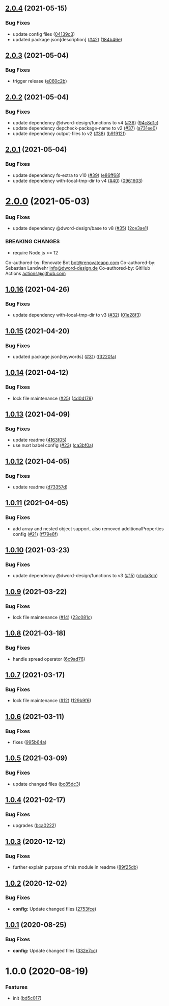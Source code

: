 ## [2.0.4](https://github.com/dword-design/nuxt-route-meta/compare/v2.0.3...v2.0.4) (2021-05-15)


### Bug Fixes

* update config files ([04139c3](https://github.com/dword-design/nuxt-route-meta/commit/04139c30e14060ec017ff2ec818fa58d849cc600))
* updated package.json[description] ([#42](https://github.com/dword-design/nuxt-route-meta/issues/42)) ([184b46e](https://github.com/dword-design/nuxt-route-meta/commit/184b46e519fe959124005121ffeaa98aa0f0b1b4))

## [2.0.3](https://github.com/dword-design/nuxt-route-meta/compare/v2.0.2...v2.0.3) (2021-05-04)


### Bug Fixes

* trigger release ([e060c2b](https://github.com/dword-design/nuxt-route-meta/commit/e060c2bf8bacfe6b680ad13e1336ed56ef4f5f2b))

## [2.0.2](https://github.com/dword-design/nuxt-route-meta/compare/v2.0.1...v2.0.2) (2021-05-04)


### Bug Fixes

* update dependency @dword-design/functions to v4 ([#36](https://github.com/dword-design/nuxt-route-meta/issues/36)) ([94c8d1c](https://github.com/dword-design/nuxt-route-meta/commit/94c8d1ce710b110d653918a44be593ae44bb286c))
* update dependency depcheck-package-name to v2 ([#37](https://github.com/dword-design/nuxt-route-meta/issues/37)) ([a731ee0](https://github.com/dword-design/nuxt-route-meta/commit/a731ee064d7c9207f1cbca4ee0bfaf60e4658b14))
* update dependency output-files to v2 ([#38](https://github.com/dword-design/nuxt-route-meta/issues/38)) ([b91912f](https://github.com/dword-design/nuxt-route-meta/commit/b91912fc0d5eb9ef738b08c5e1e7f5c5ee464c9c))

## [2.0.1](https://github.com/dword-design/nuxt-route-meta/compare/v2.0.0...v2.0.1) (2021-05-04)


### Bug Fixes

* update dependency fs-extra to v10 ([#39](https://github.com/dword-design/nuxt-route-meta/issues/39)) ([e86ff68](https://github.com/dword-design/nuxt-route-meta/commit/e86ff681f83c38dce85ce83c54a50c2b491940db))
* update dependency with-local-tmp-dir to v4 ([#40](https://github.com/dword-design/nuxt-route-meta/issues/40)) ([0961603](https://github.com/dword-design/nuxt-route-meta/commit/0961603ec054d4d01dba4ff91c5e5883fa5614b6))

# [2.0.0](https://github.com/dword-design/nuxt-route-meta/compare/v1.0.16...v2.0.0) (2021-05-03)


### Bug Fixes

* update dependency @dword-design/base to v8 ([#35](https://github.com/dword-design/nuxt-route-meta/issues/35)) ([2ce3ae1](https://github.com/dword-design/nuxt-route-meta/commit/2ce3ae1631b2ac5cce3e84dfa0d82b963fa902ee))


### BREAKING CHANGES

* require Node.js >= 12

Co-authored-by: Renovate Bot <bot@renovateapp.com>
Co-authored-by: Sebastian Landwehr <info@dword-design.de>
Co-authored-by: GitHub Actions <actions@github.com>

## [1.0.16](https://github.com/dword-design/nuxt-route-meta/compare/v1.0.15...v1.0.16) (2021-04-26)


### Bug Fixes

* update dependency with-local-tmp-dir to v3 ([#32](https://github.com/dword-design/nuxt-route-meta/issues/32)) ([01e28f3](https://github.com/dword-design/nuxt-route-meta/commit/01e28f3b4fec7734e267b9c1965692e578c0a2f0))

## [1.0.15](https://github.com/dword-design/nuxt-route-meta/compare/v1.0.14...v1.0.15) (2021-04-20)


### Bug Fixes

* updated package.json[keywords] ([#31](https://github.com/dword-design/nuxt-route-meta/issues/31)) ([f3220fa](https://github.com/dword-design/nuxt-route-meta/commit/f3220fada6cfdca6aff72f9bab19d64ad515b43f))

## [1.0.14](https://github.com/dword-design/nuxt-route-meta/compare/v1.0.13...v1.0.14) (2021-04-12)


### Bug Fixes

* lock file maintenance ([#25](https://github.com/dword-design/nuxt-route-meta/issues/25)) ([4d04178](https://github.com/dword-design/nuxt-route-meta/commit/4d04178b9fe69034ef46f0dda959ec1bb53f224f))

## [1.0.13](https://github.com/dword-design/nuxt-route-meta/compare/v1.0.12...v1.0.13) (2021-04-09)


### Bug Fixes

* update readme ([4163f05](https://github.com/dword-design/nuxt-route-meta/commit/4163f05d8f7c2159a683817b9ce8b3fc2384171d))
* use nuxt babel config ([#23](https://github.com/dword-design/nuxt-route-meta/issues/23)) ([ca3bf0a](https://github.com/dword-design/nuxt-route-meta/commit/ca3bf0a4770c1012f9875ec22f4b87e741382221))

## [1.0.12](https://github.com/dword-design/nuxt-route-meta/compare/v1.0.11...v1.0.12) (2021-04-05)


### Bug Fixes

* update readme ([d73357d](https://github.com/dword-design/nuxt-route-meta/commit/d73357d2ea1bfdefd29154fd86c17de9a77a6634))

## [1.0.11](https://github.com/dword-design/nuxt-route-meta/compare/v1.0.10...v1.0.11) (2021-04-05)


### Bug Fixes

* add array and nested object support. also removed additionalProperties config ([#21](https://github.com/dword-design/nuxt-route-meta/issues/21)) ([ff79e8f](https://github.com/dword-design/nuxt-route-meta/commit/ff79e8fd3dd1f7706e59d519abe1011ec67e27bb))

## [1.0.10](https://github.com/dword-design/nuxt-route-meta/compare/v1.0.9...v1.0.10) (2021-03-23)


### Bug Fixes

* update dependency @dword-design/functions to v3 ([#15](https://github.com/dword-design/nuxt-route-meta/issues/15)) ([cbda3cb](https://github.com/dword-design/nuxt-route-meta/commit/cbda3cbbd595dd340ad19c8db39ed7b26ef72755))

## [1.0.9](https://github.com/dword-design/nuxt-route-meta/compare/v1.0.8...v1.0.9) (2021-03-22)


### Bug Fixes

* lock file maintenance ([#14](https://github.com/dword-design/nuxt-route-meta/issues/14)) ([23c081c](https://github.com/dword-design/nuxt-route-meta/commit/23c081cadac4943152514c9736dacefbfaed268b))

## [1.0.8](https://github.com/dword-design/nuxt-route-meta/compare/v1.0.7...v1.0.8) (2021-03-18)


### Bug Fixes

* handle spread operator ([6c9ad76](https://github.com/dword-design/nuxt-route-meta/commit/6c9ad76dec3a95cdf9393f9329fdd61f747e0c61))

## [1.0.7](https://github.com/dword-design/nuxt-route-meta/compare/v1.0.6...v1.0.7) (2021-03-17)


### Bug Fixes

* lock file maintenance ([#12](https://github.com/dword-design/nuxt-route-meta/issues/12)) ([129b9f6](https://github.com/dword-design/nuxt-route-meta/commit/129b9f6596441b74963c1569e35c27790810ef33))

## [1.0.6](https://github.com/dword-design/nuxt-route-meta/compare/v1.0.5...v1.0.6) (2021-03-11)


### Bug Fixes

* fixes ([995b64a](https://github.com/dword-design/nuxt-route-meta/commit/995b64ad6a8bae795cb98d3a828b71d7f4eba090))

## [1.0.5](https://github.com/dword-design/nuxt-route-meta/compare/v1.0.4...v1.0.5) (2021-03-09)


### Bug Fixes

* update changed files ([bc85dc3](https://github.com/dword-design/nuxt-route-meta/commit/bc85dc3ae78d29ed8238209694e92bce3d091006))

## [1.0.4](https://github.com/dword-design/nuxt-route-meta/compare/v1.0.3...v1.0.4) (2021-02-17)


### Bug Fixes

* upgrades ([bca0222](https://github.com/dword-design/nuxt-route-meta/commit/bca02221d0f8b6992656b1ac53d96c319649caf0))

## [1.0.3](https://github.com/dword-design/nuxt-route-meta/compare/v1.0.2...v1.0.3) (2020-12-12)


### Bug Fixes

* further explain purpose of this module in readme ([89f25db](https://github.com/dword-design/nuxt-route-meta/commit/89f25dba10103c98bf8786321fc482b4783a5b7d))

## [1.0.2](https://github.com/dword-design/nuxt-route-meta/compare/v1.0.1...v1.0.2) (2020-12-02)


### Bug Fixes

* **config:** Update changed files ([2753fce](https://github.com/dword-design/nuxt-route-meta/commit/2753fce039cfc3be00ccceb6e159077eb4a2e5d0))

## [1.0.1](https://github.com/dword-design/nuxt-route-meta/compare/v1.0.0...v1.0.1) (2020-08-25)


### Bug Fixes

* **config:** Update changed files ([332e7cc](https://github.com/dword-design/nuxt-route-meta/commit/332e7ccaee6b1edcf8a8be367fc6697b0e0afdaf))

# 1.0.0 (2020-08-19)


### Features

* init ([bd5c017](https://github.com/dword-design/nuxt-route-meta/commit/bd5c0175584f1af76c8471fde4d8e72b95043492))

